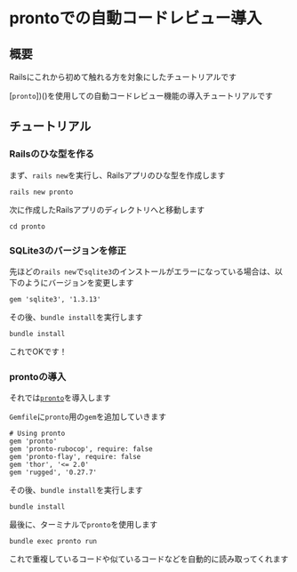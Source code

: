 # prontoでの自動コードレビュー導入
## 概要

Railsにこれから初めて触れる方を対象にしたチュートリアルです

[`pronto`])()を使用しての自動コードレビュー機能の導入チュートリアルです

## チュートリアル
### Railsのひな型を作る

まず、`rails new`を実行し、Railsアプリのひな型を作成します

```shell
rails new pronto
```

次に作成したRailsアプリのディレクトリへと移動します

```shell
cd pronto
```

### SQLite3のバージョンを修正

先ほどの`rails new`で`sqlite3`のインストールがエラーになっている場合は、以下のようにバージョンを変更します

```ruby:Gemfile
gem 'sqlite3', '1.3.13'
```

その後、`bundle install`を実行します

```shell
bundle install
```

これでOKです！

### prontoの導入

それでは[`pronto`](https://github.com/prontolabs/pronto)を導入します

`Gemfile`に`pronto`用の`gem`を追加していきます

```ruby:Gemfile
# Using pronto
gem 'pronto'
gem 'pronto-rubocop', require: false
gem 'pronto-flay', require: false
gem 'thor', '<= 2.0'
gem 'rugged', '0.27.7'
```

その後、`bundle install`を実行します

```shell
bundle install
```

最後に、ターミナルで`pronto`を使用します

```shell
bundle exec pronto run
```

これで重複しているコードや似ているコードなどを自動的に読み取ってくれます

